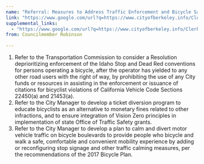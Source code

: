 ```yaml
---
name: "Referral: Measures to Address Traffic Enforcement and Bicycle Safety"
link: "https://www.google.com/url?q=https://www.cityofberkeley.info/Clerk/City_Council/2019/10_Oct/Documents/2019-10-29_Item_35_Referral_Measures_to_Address_Traffic.aspx&amp;sa=D&amp;ust=1579327931294000"
supplemental_links:
  - "https://www.google.com/url?q=https://www.cityofberkeley.info/Clerk/City_Council/2019/10_Oct/Documents/2019-10-29_Item_35_Referral_Measures_to_Address_Traffic_-_Rev.aspx&amp;sa=D&amp;ust=1579327931294000"
from: Councilmember Robinson 

---
```


1. Refer to the Transportation Commission to consider a Resolution deprioritizing enforcement of the Idaho Stop and Dead Red conventions for persons operating a bicycle, after the operator has yielded to any other road users with the right of way, by prohibiting the use of any City funds or resources in assisting in the enforcement or issuance of citations for bicyclist violations of California Vehicle Code Sections 22450(a) and 21453(a).
2. Refer to the City Manager to develop a ticket diversion program to educate bicyclists as an alternative to monetary fines related to other infractions, and to ensure integration of Vision Zero principles in implementation of state Office of Traffic Safety grants.
3. Refer to the City Manager to develop a plan to calm and divert motor vehicle traffic on bicycle boulevards to provide people who bicycle and walk a safe, comfortable and convenient mobility experience by adding or reconfiguring stop signage and other traffic calming measures, per the recommendations of the 2017 Bicycle Plan.

